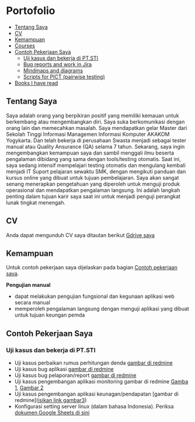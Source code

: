 # Portofolio
- [Tentang Saya](#tentang-saya)
- [CV](#cv)
- [Kemampuan](#kemampuan)
- [Courses](#courses)
- [Contoh Pekerjaan Saya](#contoh-pekerjaan-saya)
  * [Uji kasus dan bekerja di PT.STI](#uji-kasus-dan-bekerja-di-PT-STI)
  * [Bug reports and work in Jira](#bug-reports-and-work-in-jira)
  * [Mindmaps and diagrams](#mindmaps-and-diagrams)
  * [Scripts for PICT (pairwise testing)](#scripts-for-pict-pairwise-testing)
- [Books I have read](#books-i-have-read)

## Tentang Saya
Saya adalah orang yang berpikiran positif yang memiliki kemauan untuk berkembang atau mengembangkan diri. Saya suka berkomunikasi dengan orang lain dan memecahkan masalah.
Saya mendapatkan gelar Master dari Sekolah Tinggi Informasi Managemen Informasi Komputer AKAKOM Yogykarta. Dan telah bekerja di perusahaan Swasta menjadi sebagai tester manual atau Quality Ansurance (QA) selama 7 tahun.
Sekarang, saya ingin mengembangkan kemampuan saya dan sambil menggali ilmu beserta pengalaman dibidang yang sama dengan tools/testing otomatis. Saat ini, saya sedang intensif mempelajari testing otomatis dan mengulang kembali menjadi IT Suport pelajaran sewaktu SMK, dengan mengikuti panduan dan kursus online yang dibuat untuk tujuan pembelajaran.
Saya akan sangat senang menerapkan pengetahuan yang diperoleh untuk menguji produk operasional dan mendapatkan pengalaman langsung. Ini adalah langkah penting dalam tujuan karir saya saat ini untuk menjadi penguji perangkat lunak tingkat menengah.

## CV
Anda dapat mengunduh CV saya ditautan berikut [Gdrive saya](https://drive.google.com/file/d/1R2z8F2lhX1DYD8vydbY_QeSc7ezAvAtE/view?usp=sharing)

## Kemampuan

Untuk contoh pekerjaan saya dijelaskan pada bagian [Contoh pekerjaan saya](#contoh-pekerjaan-saya).

__Pengujian manual__
  * dapat melakukan pengujian fungsional dan kegunaan aplikasi web secara manual
  * memperoleh pengalaman langsung dengan menguji aplikasi yang dibuat untuk tujuan keungan pemda

## Contoh Pekerjaan Saya

### Uji kasus dan bekerja di PT.STI
   * Uji kasus perbaikan rumus perhitungan denda [gambar di redmine](https://drive.google.com/file/d/1gO3ImbB4CRduDAOdgTJea38YuIm9oEPy/view?usp=sharing)
   * Uji kasus bug aplikasi [gambar di redmine](https://drive.google.com/file/d/13YXnfrTdOVAeWnEL8P-teCidSTT_jYgr/view?usp=sharing)
   * Uji kasus bug pelaporan/report [gambar di redmine](https://drive.google.com/file/d/1q63AG1kVRBeePtaGNFad9fUmwMCOc50Z/view?usp=sharing)
   * Uji kasus pengembangan aplikasi monitoring gambar di redmine [Gamba 1](https://drive.google.com/file/d/1-HiDoPebZJ26GMdGqkSENhzXJM5zLMLL/view?usp=sharing), [Gambar 2](https://drive.google.com/file/d/153Csip9HiuUQChNNt1V1rzvuTb28VveS/view?usp=sharing)
   * Uji kasus pengembangan aplikasi keunagan/pendapatan [gambar di redmine]([isikan link gambar3](https://drive.google.com/file/d/1JNsMVn8oTXg-12aNmGuIsP6otwYFkFKp/view?usp=sharing))
   * Konfigurasi setting server linux (dalam bahasa Indonesia). Periksa [dokumen Google Sheets di sini](https://docs.google.com/document/d/1nsE2O8BUycCyBt_VFVIWMGnU50biUbHBCwgWsOPTYHk/edit?usp=sharing)
